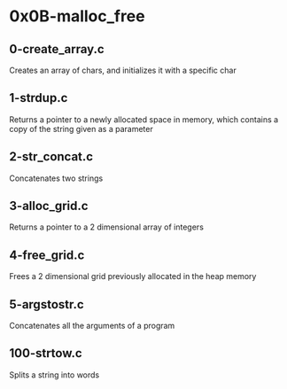 # 0x0B-malloc_free

## 0-create_array.c	
Creates an array of chars, and initializes it with a specific char
## 1-strdup.c	
Returns a pointer to a newly allocated space in memory, which contains a copy of the string given as a parameter
## 2-str_concat.c	
Concatenates two strings
## 3-alloc_grid.c	
Returns a pointer to a 2 dimensional array of integers
## 4-free_grid.c	
Frees a 2 dimensional grid previously allocated in the heap memory
## 5-argstostr.c	
Concatenates all the arguments of a program
## 100-strtow.c	
Splits a string into words
